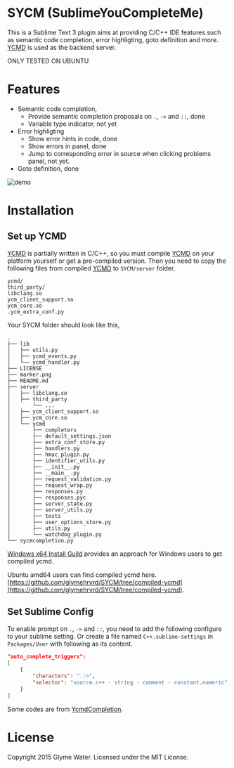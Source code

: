 SYCM (SublimeYouCompleteMe)
==============
This is a Sublime Text 3 plugin aims at providing C/C++ IDE features such as semantic code completion, error highligting, goto definition and more.
[YCMD] is used as the backend server.

ONLY TESTED ON UBUNTU

Features
==============
- Semantic code completion,
    + Provide semantic completion proposals on `.`, `->` and `::`, done
    + Variable type indicator, not yet
- Error highligting
    + Show error hints in code, done
    + Show errors in panel, done
    + Jump to corresponding error in source when clicking problems panel, not yet.
- Goto definition, done

![demo](https://raw.githubusercontent.com/glymehrvrd/SYCM/compiled-ycmd/demo.gif)

Installation
=============

Set up YCMD
-------------
[YCMD] is partially written in C/C++, so you must compile [YCMD] on your platform yourself or get a pre-compiled version. Then you need to copy the following files from compiled [YCMD] to `SYCM/server` folder.
```
ycmd/
third_party/
libclang.so
ycm_client_support.so
ycm_core.so
.ycm_extra_conf.py
```

Your SYCM folder should look like this,
```
.
├── lib
│   ├── utils.py
│   ├── ycmd_events.py
│   └── ycmd_handler.py
├── LICENSE
├── marker.png
├── README.md
├── server
│   ├── libclang.so
│   ├── third_party
│       └── ...
│   ├── ycm_client_support.so
│   ├── ycm_core.so
│   └── ycmd
│       ├── completers
│       ├── default_settings.json
│       ├── extra_conf_store.py
│       ├── handlers.py
│       ├── hmac_plugin.py
│       ├── identifier_utils.py
│       ├── __init__.py
│       ├── __main__.py
│       ├── request_validation.py
│       ├── request_wrap.py
│       ├── responses.py
│       ├── responses.pyc
│       ├── server_state.py
│       ├── server_utils.py
│       ├── tests
│       ├── user_options_store.py
│       ├── utils.py
│       └── watchdog_plugin.py
└── sycmcompletion.py
```

[Windows x64 Install Guild](https://github.com/ivankoster/SublimeYouCompleteMe#installation-for-64bit-windows) provides an approach for Windows users to get compiled ycmd.

Ubuntu amd64 users can find compiled ycmd here. [https://github.com/glymehrvrd/SYCM/tree/compiled-ycmd](https://github.com/glymehrvrd/SYCM/tree/compiled-ycmd).

Set Sublime Config
--------------
To enable prompt on `.`, `->` and `::`, you need to add the following configure to your sublime setting. Or create a file named `C++.sublime-settings` in `Packages/User` with following as its content.
```JSON
"auto_complete_triggers":
[
    {
        "characters": ".:>",
        "selector": "source.c++ - string - comment - constant.numeric"
    }
]
```


Some codes are from [YcmdCompletion].

License
==============
Copyright 2015 Glyme Water. Licensed under the MIT License.

[YCMD]: https://github.com/Valloric/ycmd
[YcmdCompletion]: https://github.com/LuckyGeck/YcmdCompletion